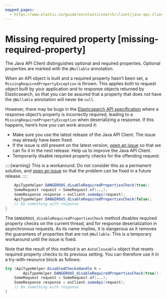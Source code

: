 ```yaml
---
mapped_pages:
  - https://www.elastic.co/guide/en/elasticsearch/client/java-api-client/current/missing-required-property.html
---
```


# Missing required property [missing-required-property]

The Java API Client distinguishes optional and required properties. Optional properties are marked with the `@Nullable` annotation.

When an API object is built and a required property hasn’t been set, a `MissingRequiredPropertyException` is thrown. This applies both to request object built by your application and to response objects returned by Elasticsearch, so that you can be assured that a property that does not have the `@Nullable` annotation will never be `null`.

However, there may be bugs in the [Elasticsearch API specification](https://github.com/elastic/elasticsearch-specification) where a response object’s property is incorrectly required, leading to a `MissingRequiredPropertyException` when deserializing a response. If this happens, here’s how you can work around it:

* Make sure you use the latest release of the Java API Client. The issue may already have been fixed.
* If the issue is still present on the latest version, [open an issue](https://github.com/elastic/elasticsearch-java/issues/new/choose) so that we can fix it in the next release. Help us to improve the Java API Client.
* Temporarily disable required property checks for the offending request:

::::{warning} 
This is a workaround. Do not consider this as a permanent solution, and [open an issue](https://github.com/elastic/elasticsearch-java/issues/new/choose) so that the problem can be fixed in a future release.
::::


```java
    ApiTypeHelper.DANGEROUS_disableRequiredPropertiesCheck(true);
    SomeRequest request = SomeRequest.of(...);
    SomeResponse response = esClient.someApi(request);
    ApiTypeHelper.DANGEROUS_disableRequiredPropertiesCheck(false);
    // Do something with response
}
```

The `DANGEROUS_disableRequiredPropertiesCheck` method disables required property checks on the current thread, and for response deserialization in asynchronous requests. As its name implies, it is dangerous as it removes the guarantees of properties that are not `@Nullable`. This is a temporary workaround until the issue is fixed.

Note that the result of this method is an `AutoCloseable` object that resets required property checks to its previous setting. You can therefore use it in a try-with-resource block as follows:

```java
try (ApiTypeHelper.DisabledChecksHandle h =
        ApiTypeHelper.DANGEROUS_disableRequiredPropertiesCheck(true)) {
    SomeRequest request = SomeRequest.of(...);
    SomeResponse response = esClient.someApi(request);
    // Do something with response
}
```

